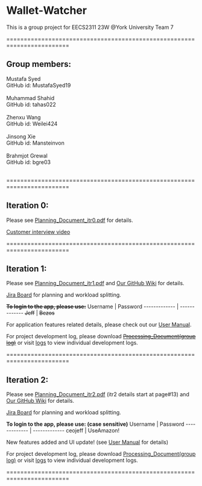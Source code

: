 # Wallet-Watcher
This is a group project for EECS2311 23W @York University
Team 7

========================================================================

## Group members:<br>
  Mustafa Syed<br>
  GitHub id: MustafaSyed19<br><br>
  Muhammad Shahid<br>
  GitHub id: tahas022<br><br>
  Zhenxu Wang<br>
  GitHub id: Weilei424<br><br>
  Jinsong Xie<br>
  GitHub id: Mansteinvon<br><br>
  Brahmjot Grewal<br>
  GitHub id: bgre03<br><br>
  
========================================================================

## Iteration 0:
  Please see [Planning_Document_itr0.pdf](https://github.com/Weilei424/Wallet-Watcher/blob/main/Planning_Documents/Planning_Document_itr0.pdf) for details.
  
  [Customer interview video](https://drive.google.com/file/d/1tB2-PPHbQoVhg_04MTnWT-efHcVPlZ7P/view?usp=sharing/ "Named link title")
  
========================================================================

## Iteration 1:
  Please see [Planning_Document_itr1.pdf](https://github.com/Weilei424/Wallet-Watcher/blob/main/Planning_Documents/Planning_Document_itr1.pdf) and [Our GitHub Wiki](https://github.com/Weilei424/Wallet-Watcher/wiki) for details.
  
  [Jira Board](https://tahas02.atlassian.net/jira/software/projects/WALI/boards/1 "Named link title") for planning and workload splitting.
  
  ~~**To login to the app, please use:**~~
Username  | Password
------------- | -------------
~~Jeff~~  | ~~Bezos~~
 
  For application features related details, please check out our [User Manual](https://github.com/Weilei424/Wallet-Watcher/blob/main/Wallet%20Watcher%20User%20Manual.pdf).

  For project development log, please download ~~[Processing_Document(group log)](https://github.com/Weilei424/Wallet-Watcher/blob/main/logs/Processing_Document.docx)~~ or visit [logs](https://github.com/Weilei424/Wallet-Watcher/tree/main/logs) to view individual development logs.

========================================================================

## Iteration 2:
  Please see [Planning_Document_itr2.pdf](https://github.com/Weilei424/Wallet-Watcher/blob/main/Planning_Documents/Planning_Document_itr2.pdf) (itr2 details start at page#13) and [Our GitHub Wiki](https://github.com/Weilei424/Wallet-Watcher/wiki) for details.
  
  [Jira Board](https://tahas02.atlassian.net/jira/software/projects/WALI/boards/1) for planning and workload splitting.
  
  **To login to the app, please use: (case sensitive)**
Username  | Password
------------- | -------------
ceojeff  | UseAmazon!
  
  New features added and UI update! (see [User Manual](https://github.com/Weilei424/Wallet-Watcher/blob/main/Wallet%20Watcher%20User%20Manual.pdf) for details)
  
  For project development log, please download [Processing_Document(group log)](https://github.com/Weilei424/Wallet-Watcher/blob/main/logs/Processing_Document_itr2.pdf) or visit [logs](https://github.com/Weilei424/Wallet-Watcher/tree/main/logs) to view individual development logs.
  
========================================================================
